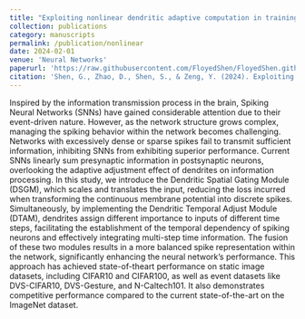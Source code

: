 ```yaml
---
title: "Exploiting nonlinear dendritic adaptive computation in training deep Spiking Neural Networks."
collection: publications
category: manuscripts
permalink: /publication/nonlinear
date: 2024-02-01
venue: 'Neural Networks'
paperurl: 'https://raw.githubusercontent.com/FloyedShen/FloyedShen.github.io/master/files/nonlinear.pdf'
citation: 'Shen, G., Zhao, D., Shen, S., & Zeng, Y. (2024). Exploiting nonlinear dendritic adaptive computation in training deep Spiking Neural Networks. Neural Networks, 170, 190–201. Elsevier.'
---
```


Inspired by the information transmission process in the brain, Spiking Neural Networks (SNNs) have gained considerable attention due to their event-driven nature. However, as the network structure grows complex, managing the spiking behavior within the network becomes challenging. Networks with excessively dense or sparse spikes fail to transmit sufficient information, inhibiting SNNs from exhibiting superior performance. Current SNNs linearly sum presynaptic information in postsynaptic neurons, overlooking the adaptive adjustment effect of dendrites on information processing. In this study, we introduce the Dendritic Spatial Gating Module (DSGM), which scales and translates the input, reducing the loss incurred when transforming the continuous membrane potential into discrete spikes. Simultaneously, by implementing the Dendritic Temporal Adjust Module (DTAM), dendrites assign different importance to inputs of different time steps, facilitating the establishment of the temporal dependency of spiking neurons and effectively integrating multi-step time information. The fusion of these two modules results in a more balanced spike representation within the network, significantly enhancing the neural network’s performance. This approach has achieved state-of-theart performance on static image datasets, including CIFAR10 and CIFAR100, as well as event datasets like DVS-CIFAR10, DVS-Gesture, and N-Caltech101. It also demonstrates competitive performance compared to the current state-of-the-art on the ImageNet dataset.